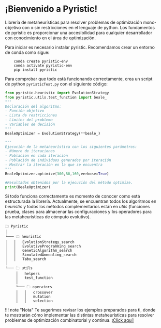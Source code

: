 # ¡Bienvenido a Pyristic!

Librería de metaheurísticas para resolver problemas de optimización mono-objetivo con o sin restricciones en el lenguaje de python. Los fundamentos de pyristic es proporcionar una accesibilidad para cualquier desarrollador con conocimiento en el área de optimización.

Para iniciar es necesario instalar pyristic. Recomendamos crear un entorno de conda como sigue:
```console
    conda create pyristic-env
    conda activate pyristic-env
    pip install pyristic
```


Para comprobar que todo está funcionando correctamente, crea un script de python `pyristicTest.py` con el siguiente código:

``` python
from pyristic.heuristic import EvolutionStrategy
from pyristic.utils.test_function import beale_
"""
Declaración del algoritmo: 
- Función objetivo
- Lista de restricciones
- Límites del problema
- Variables de decisión
"""
BealeOptimizer = EvolutionStrategy(**beale_)

"""
Ejecución de la metaheurística con los siguientes parámetros:
- Número de iteraciones
- Población en cada iteración
- Población de individuos generados por iteración
- Mostrar la iteración en la que se encuentra
"""
BealeOptimizer.optimize(300,80,160,verbose=True)

#Resultados obtenidos por la ejecución del método optimize.
print(BealeOptimizer)
```

Si todo funciona correctamente es momento de conocer como está estructurada la librería. Actualmente, se encuentran todos los algoritmos en *heuristic* y todos los métodos complementarios están en *utils* (funciones prueba, clases para almacenar las configuraciones y los operadores para las metaheurísticas de cómputo evolutivo).

```
🗀 Pyristic
│   
└─── 🗀 heuristic
│   │   EvolutionStrategy_search 
│   │   EvolutiveProgramming_search
│   │   GeneticAlgorithm_search
│   │   SimulatedAnnealing_search
│   │   Tabu_search
│  
└─── 🗀 utils
     │   helpers
     │   test_function
     │
     └─── 🗀 operators
     │   │   crossover
     │   │   mutation
     │   │   selection 
```

!!! note "Nota"
    Te sugerimos revisar los ejemplos preparados para ti, donde te mostrarán cómo implementar las distintas metaheurísticas para resolver problemas de optimización combinatorial y continua. [¡Click aquí!](https://github.com/JAOP1/pyristic-notebooks)
 